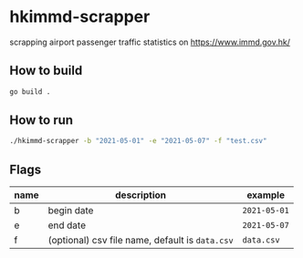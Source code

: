 # hkimmd-scrapper
scrapping airport passenger traffic statistics on https://www.immd.gov.hk/

## How to build
```bash
go build .
```

## How to run
```bash
./hkimmd-scrapper -b "2021-05-01" -e "2021-05-07" -f "test.csv"
```

## Flags

|name|description|example|
|---|---|---|
|b|begin date|`2021-05-01`|
|e|end date|`2021-05-07`|
|f|(optional) csv file name, default is `data.csv`|`data.csv`|